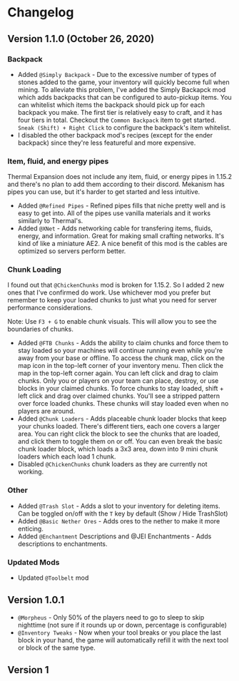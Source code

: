 
# Changelog

## Version 1.1.0 (October 26, 2020)

### Backpack

* Added `@Simply Backpack` - Due to the excessive number of types of stones added to the game, your inventory will quickly become full when mining. To alleviate this problem, I've added the Simply Backapck mod which adds backpacks that can be configured to auto-pickup items. You can whitelist which items the backpack should pick up for each backpack you make. The first tier is relatively easy to craft, and it has four tiers in total. Checkout the `Common Backpack` item to get started. `Sneak (Shift) + Right Click` to configure the backpack's item whitelist.
* I disabled the other backpack mod's recipes (except for the ender backpack) since they're less featureful and more expensive.

### Item, fluid, and energy pipes

Thermal Expansion does not include any item, fluid, or energy pipes in 1.15.2 and there's no plan to add them according to their discord. Mekanism has pipes you can use, but it's harder to get started and less intuitive.

* Added `@Refined Pipes` - Refined pipes fills that niche pretty well and is easy to get into. All of the pipes use vanilla materials and it works similarly to Thermal's.
* Added `@XNet` - Adds networking cable for transfering items, fluids, energy, and information. Great for making small crafting networks. It's kind of like a miniature AE2. A nice benefit of this mod is the cables are optimized so servers perform better.

### Chunk Loading

I found out that `@ChickenChunks` mod is broken for 1.15.2. So I added 2 new ones that I've confirmed do work. Use whichever mod you prefer but remember to keep your loaded chunks to just what you need for server performance considerations.

Note: Use `F3 + G` to enable chunk visuals. This will allow you to see the boundaries of chunks.

* Added `@FTB Chunks` - Adds the ability to claim chunks and force them to stay loaded so your machines will continue running even while you're away from your base or offline. To access the chunk map, click on the map icon in the top-left corner of your inventory menu. Then click the map in the top-left corner again. You can left click and drag to claim chunks. Only you or players on your team can place, destroy, or use blocks in your claimed chunks. To force chunks to stay loaded, shift + left click and drag over claimed chunks. You'll see a stripped pattern over force loaded chunks. These chunks will stay loaded even when no players are around.
* Added `@Chunk Loaders` - Adds placeable chunk loader blocks that keep your chunks loaded. There's different tiers, each one covers a larger area. You can right click the block to see the chunks that are loaded, and click them to toggle them on or off. You can even break the basic chunk loader block, which loads a 3x3 area, down into 9 mini chunk loaders which each load 1 chunk.
* Disabled `@ChickenChunks` chunk loaders as they are currently not working.

### Other

* Added `@Trash Slot` - Adds a slot to your inventory for deleting items. Can be toggled on/off with the `T` key by default (Show / Hide TrashSlot)
* Added `@Basic Nether Ores` - Adds ores to the nether to make it more enticing.
* Added `@Enchantment` Descriptions and @JEI Enchantments - Adds descriptions to enchantments.

### Updated Mods

* Updated `@Toolbelt` mod

## Version 1.0.1

* `@Morpheus` - Only 50% of the players need to go to sleep to skip nighttime (not sure if it rounds up or down, percentage is configurable)
* `@Inventory Tweaks` - Now when your tool breaks or you place the last block in your hand, the game will automatically refill it with the next tool or block of the same type.

## Version 1

